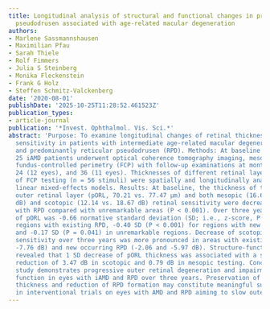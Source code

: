 ```yaml
---
title: Longitudinal analysis of structural and functional changes in presence of reticular
  pseudodrusen associated with age-related macular degeneration
authors:
- Marlene Sassmannshausen
- Maximilian Pfau
- Sarah Thiele
- Rolf Fimmers
- Julia S Steinberg
- Monika Fleckenstein
- Frank G Holz
- Steffen Schmitz-Valckenberg
date: '2020-08-01'
publishDate: '2025-10-25T11:28:52.461523Z'
publication_types:
- article-journal
publication: '*Invest. Ophthalmol. Vis. Sci.*'
abstract: 'Purpose: To examine longitudinal changes of retinal thickness and retinal
  sensitivity in patients with intermediate age-related macular degeneration (iAMD)
  and predominantly reticular pseudodrusen (RPD). Methods: At baseline 30 eyes of
  25 iAMD patients underwent optical coherence tomography imaging, mesopic and scotopic
  fundus-controlled perimetry (FCP) with follow-up examinations at month 12 (20 eyes),
  24 (12 eyes), and 36 (11 eyes). Thicknesses of different retinal layers and results
  of FCP testing (n = 56 stimuli) were spatially and longitudinally analyzed using
  linear mixed-effects models. Results: At baseline, the thickness of the partial
  outer retinal layer (pORL, 70.21 vs. 77.47 µm) and both mesopic (16.60 vs. 18.72
  dB) and scotopic (12.14 vs. 18.67 dB) retinal sensitivity were decreased in areas
  with RPD compared with unremarkable areas (P < 0.001). Over three years, mean change
  of pORL was -0.66 normative standard deviation (SD; i.e., z-score, P < 0.001) for
  regions with existing RPD, -0.40 SD (P < 0.001) for regions with new occurring RPD,
  and -0.17 SD (P = 0.041) in unremarkable regions. Decrease of scotopic and mesopic
  sensitivity over three years was more pronounced in areas with existing (-3.51 and
  -7.76 dB) and new occurring RPD (-2.06 and -5.97 dB). Structure-function analysis
  revealed that 1 SD decrease of pORL thickness was associated with a sensitivity
  reduction of 3.47 dB in scotopic and 0.79 dB in mesopic testing. Conclusions: This
  study demonstrates progressive outer retinal degeneration and impairment of photoreceptor
  function in eyes with iAMD and RPD over three years. Preservation of outer retinal
  thickness and reduction of RPD formation may constitute meaningful surrogate endpoints
  in interventional trials on eyes with AMD and RPD aiming to slow outer retinal degeneration.'
---
```

